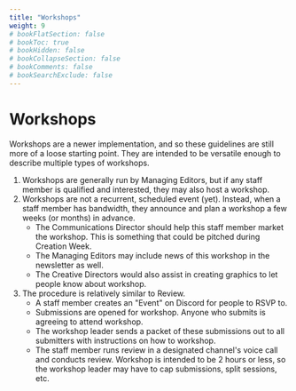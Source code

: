 ```yaml
---
title: "Workshops"
weight: 9
# bookFlatSection: false
# bookToc: true
# bookHidden: false
# bookCollapseSection: false
# bookComments: false
# bookSearchExclude: false
---
```


# Workshops

Workshops are a newer implementation, and so these guidelines are still more of a loose starting point. They are intended to be versatile enough to describe multiple types of workshops.

1. Workshops are generally run by Managing Editors, but if any staff member is qualified and interested, they may also host a workshop.
2. Workshops are not a recurrent, scheduled event (yet). Instead, when a staff member has bandwidth, they announce and plan a workshop a few weeks (or months) in advance.
    - The Communications Director should help this staff member market the workshop. This is something that could be pitched during Creation Week.
    - The Managing Editors may include news of this workshop in the newsletter as well.
    - The Creative Directors would also assist in creating graphics to let people know about workshop.
3. The procedure is relatively similar to Review.
    - A staff member creates an "Event" on Discord for people to RSVP to.
    - Submissions are opened for workshop. Anyone who submits is agreeing to attend workshop.
    - The workshop leader sends a packet of these submissions out to all submitters with instructions on how to workshop.
    - The staff member runs review in a designated channel's voice call and conducts review.
    Workshop is intended to be 2 hours or less, so the workshop leader may have to cap submissions, split sessions, etc.

